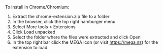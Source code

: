 To install in Chrome/Chromium:

1) Extract the chrome-extension.zip file to a folder
2) In the browser, click the top right hamburger menu
3) Select More tools > Extensions
4) Click Load unpacked
5) Select the folder where the files were extracted and click Open
6) In the top right bar click the MEGA icon (or visit https://mega.nz) for the extension to load.
